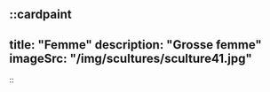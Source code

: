::cardpaint
---
title: "Femme"
description: "Grosse femme"
imageSrc: "/img/scultures/sculture41.jpg"
---
::
